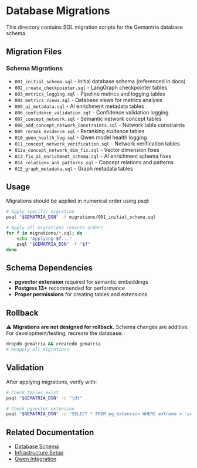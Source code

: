 # Database Migrations

This directory contains SQL migration scripts for the Gemantria database schema.

## Migration Files

### Schema Migrations

- `001_initial_schema.sql` - Initial database schema (referenced in docs)
- `002_create_checkpointer.sql` - LangGraph checkpointer tables
- `003_metrics_logging.sql` - Pipeline metrics and logging tables
- `004_metrics_views.sql` - Database views for metrics analysis
- `005_ai_metadata.sql` - AI enrichment metadata tables
- `006_confidence_validation.sql` - Confidence validation logging
- `007_concept_network.sql` - Semantic network concept tables
- `008_add_concept_network_constraints.sql` - Network table constraints
- `009_rerank_evidence.sql` - Reranking evidence tables
- `010_qwen_health_log.sql` - Qwen model health logging
- `011_concept_network_verification.sql` - Network verification tables
- `012a_concept_network_dim_fix.sql` - Vector dimension fixes
- `013_fix_ai_enrichment_schema.sql` - AI enrichment schema fixes
- `014_relations_and_patterns.sql` - Concept relations and patterns
- `015_graph_metadata.sql` - Graph metadata tables

## Usage

Migrations should be applied in numerical order using psql:

```bash
# Apply specific migration
psql "$GEMATRIA_DSN" -f migrations/001_initial_schema.sql

# Apply all migrations (ensure order)
for f in migrations/*.sql; do
    echo "Applying $f..."
    psql "$GEMATRIA_DSN" -f "$f"
done
```

## Schema Dependencies

- **pgvector extension** required for semantic embeddings
- **Postgres 13+** recommended for performance
- **Proper permissions** for creating tables and extensions

## Rollback

⚠️ **Migrations are not designed for rollback.** Schema changes are additive. For development/testing, recreate the database:

```bash
dropdb gematria && createdb gematria
# Reapply all migrations
```

## Validation

After applying migrations, verify with:

```bash
# Check tables exist
psql "$GEMATRIA_DSN" -c "\dt"

# Check pgvector extension
psql "$GEMATRIA_DSN" -c "SELECT * FROM pg_extension WHERE extname = 'vector';"
```

## Related Documentation

- [Database Schema](../docs/SSOT/database_schema.md)
- [Infrastructure Setup](../AGENTS.md#runbook-postgres-checkpointer)
- [Qwen Integration](../docs/qwen_integration.md)
